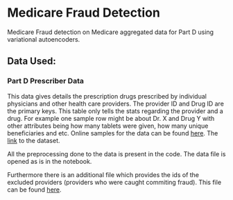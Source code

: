 # Medicare Fraud Detection
Medicare Fraud detection on Medicare aggregated data for Part D using variational autoencoders.

## Data Used:

### Part D Prescriber Data
This data gives details the  prescription drugs prescribed by individual physicians and other health care providers. The provider ID and Drug ID are the primary keys. This table only tells the stats regarding the provider and a drug. For example one sample row might be about Dr. X and Drug Y with other attributes being how many tablets were given, how many unique beneficiaries and etc.
Online samples for the data can be found [here](https://data.cms.gov/Medicare-Part-D/Medicare-Provider-Utilization-and-Payment-Data-201/3z4d-vmhm/data).
The [link](https://www.cms.gov/Research-Statistics-Data-and-Systems/Statistics-Trends-and-Reports/Medicare-Provider-Charge-Data/PartD2015.html) to the dataset.

All the preprocessing done to the data is present in the code. The data file is opened as is in the notebook.

Furthermore there is an additional file which provides the ids of the excluded providers (providers who were caught commiting fraud).
This file can be found [here](https://drive.google.com/open?id=1a2W_LeobihdnhV1iUnwgpFcA-abJTve6).


